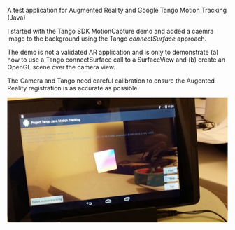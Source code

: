 A test application for Augmented Reality and Google Tango Motion Tracking (Java)

I started with the Tango SDK MotionCapture demo and added a caemra image to the background using the Tango *connectSurface* approach.

The demo is not a validated AR application and is only to demonstrate (a) how to use a Tango connectSurface call to a SurfaceView  and (b) create an OpenGL scene over the camera view.  

The Camera and Tango need careful calibration to ensure the Augented Reality registration is as accurate as possible.



![ScreenShot](screenshot.jpg)
